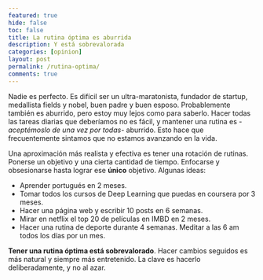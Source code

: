 ```yaml
---
featured: true
hide: false
toc: false
title: La rutina óptima es aburrida
description: Y está sobrevalorada
categories: [opinion]
layout: post
permalink: /rutina-optima/
comments: true
---
```


Nadie es perfecto. Es difícil ser un ultra-maratonista, fundador de startup, medallista fields y nobel, buen padre y buen esposo. Probablemente también es aburrido, pero estoy muy lejos como para saberlo. Hacer todas las tareas diarias que deberíamos no es fácil, y mantener una rutina es _-aceptémoslo de una vez por todas-_ aburrido. Esto hace que frecuentemente sintamos que no estamos avanzando en la vida.

Una aproximación más realista y efectiva es tener una rotación de rutinas. Ponerse un objetivo y una cierta cantidad de tiempo. Enfocarse y obsesionarse hasta lograr ese **único** objetivo. Algunas ideas:
* Aprender portugués en 2 meses. 
* Tomar todos los cursos de Deep Learning que puedas en coursera por 3 meses. 
* Hacer una página web y escribir 10 posts en 6 semanas. 
* Mirar en netflix el top 20 de películas en IMBD en 2 meses. 
* Hacer una rutina de deporte durante 4 semanas. Meditar a las 6 am todos los días por un mes. 

**Tener una rutina óptima está sobrevalorado**. Hacer cambios seguidos es más natural y siempre más entretenido. La clave es hacerlo deliberadamente, y no al azar.